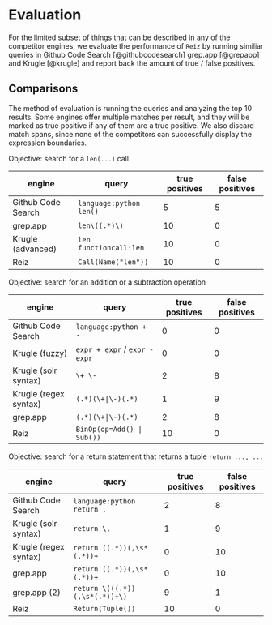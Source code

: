 
# Evaluation

For the limited subset of things that can be described in any of the competitor engines, we
evaluate the performance of `Reiz` by running similiar queries in Github Code Search \[@githubcodesearch\]
grep.app \[@grepapp\] and Krugle \[@krugle\] and report back the amount of true / false positives.

## Comparisons

The method of evaluation is running the queries and analyzing the top 10 results. Some engines offer
multiple matches per result, and they will be marked as true positive if any of them are a true
positive. We also discard match spans, since none of the competitors can successfully display the expression
boundaries.

Objective: search for a `len(...)` call

| engine               | query                          | true positives | false positives |
|----------------------|--------------------------------|----------------|-----------------|
| Github Code Search   | `language:python len()`        | 5              | 5               |
| grep.app             | `len\((.*)\)`                  | 10             | 0               |
| Krugle (advanced)    | `len functioncall:len`         | 10             | 0               |
| Reiz                 | `Call(Name("len"))`            | 10             | 0               |

Objective: search for an addition or a subtraction operation

| engine               | query                          | true positives | false positives |
|----------------------|--------------------------------|----------------|-----------------|
| Github Code Search   | `language:python + -`          | 0              | 0               |
| Krugle (fuzzy)       | `expr + expr` / `expr - expr`  | 0              | 0               |
| Krugle (solr syntax) | `\+ \-`                        | 2              | 8               |
| Krugle (regex syntax)| `(.*)(\+\|\-)(.*)`             | 1              | 9               |
| grep.app             | `(.*)(\+\|\-)(.*)`             | 2              | 8               |
| Reiz                 | `BinOp(op=Add() \| Sub())`     | 10             | 0               |

Objective: search for a return statement that returns a tuple `return ..., ...`

| engine               | query                          | true positives | false positives |
|----------------------|--------------------------------|----------------|-----------------|
| Github Code Search   | `language:python return ,`     | 2              | 8               |
| Krugle (solr syntax) | `return \,`                    | 1              | 9               |
| Krugle (regex syntax)| `return ((.*))(,\s*(.*))+`     | 0              | 10              |
| grep.app             | `return ((.*))(,\s*(.*))+`     | 0              | 10              |
| grep.app (2)         | `return \(((.*))(,\s*(.*))+\)` | 9              | 1               |
| Reiz                 | `Return(Tuple())`              | 10             | 0               |
